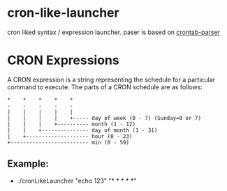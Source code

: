 # cron-like-launcher

cron liked syntax / expression launcher.
paser is based on [crontab-parser](https://github.com/ben-crowhurst/crontab-parser)

CRON Expressions
================

A CRON expression is a string representing the schedule for a particular command to execute.  The parts of a CRON schedule are as follows:

    *    *    *    *    *    
    -    -    -    -    -    
    |    |    |    |    |    
    |    |    |    |    +----- day of week (0 - 7) (Sunday=0 or 7)
    |    |    |    +---------- month (1 - 12)
    |    |    +--------------- day of month (1 - 31)
    |    +-------------------- hour (0 - 23)
    +------------------------- min (0 - 59)


## Example:

* ./cronLikeLauncher "echo 123" "* * * * *"


